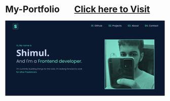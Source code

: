 # My-Portfolio &nbsp;&nbsp;&nbsp;&nbsp;&nbsp; [Click here to Visit](https://shimulmendes.com/)

<img src="image/Screenshot-page.png" width="900px">
